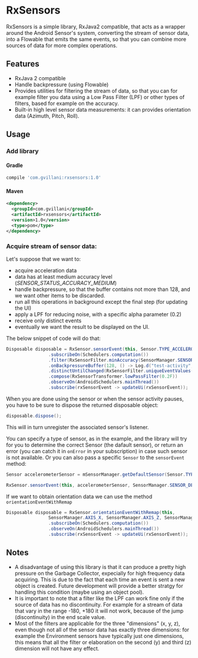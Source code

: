 # RxSensors

RxSensors is a simple library, RxJava2 compatible, that acts as a wrapper around the Android Sensor's system, converting the stream of sensor data, into a Flowable that emits the same events, so that you can combine more sources of data for more complex operations.

## Features

* RxJava 2 compatible
* Handle backpressure (using Flowable)
* Provides utilities for filtering the stream of data, so that you can for example filter you data using a Low Pass Filter (LPF) or other types of filters, based for example on the accuracy.
* Built-in high level sensor data measurements: it can provides orientation data (Azimuth, Pitch, Roll).

## Usage

### Add library

#### Gradle

```groovy 
compile 'com.gvillani:rxsensors:1.0'
```
#### Maven

```xml 
<dependency>
  <groupId>com.gvillani</groupId>
  <artifactId>rxsensors</artifactId>
  <version>1.0</version>
  <type>pom</type>
</dependency>
```

### Acquire stream of sensor data:

Let's suppose that we want to:
* acquire acceleration data
* data has at least medium accuracy level (*SENSOR_STATUS_ACCURACY_MEDIUM*)
* handle backpressure, so that the buffer contains not more than 128, and we want other items to be discarded.
* run all this operations in background except the final step (for updating the UI)
* apply a LPF for reducing noise, with a specific alpha parameter (0.2)
* receive only distinct events
* eventually we want the result to be displayed on the UI.

The below snippet of code will do that:

```Java
Disposable disposable = RxSensor.sensorEvent(this, Sensor.TYPE_ACCELEROMETER)
                .subscribeOn(Schedulers.computation())
                .filter(RxSensorFilter.minAccuracy(SensorManager.SENSOR_STATUS_ACCURACY_MEDIUM))
                .onBackpressureBuffer(128, () -> Log.d("test-activity", "dropped item"), BackpressureOverflowStrategy.DROP_LATEST)
                .distinctUntilChanged(RxSensorFilter.uniqueEventValues())
                .compose(RxSensorTransformer.lowPassFilter(0.2F))
                .observeOn(AndroidSchedulers.mainThread())
                .subscribe(rxSensorEvent -> updateUi(rxSensorEvent));
```

When you are done using the sensor or when the sensor activity pauses, you have to be sure to dispose the returned disposable object:

```Java
disposable.dispose();
```

This will in turn unregister the associated sensor's listener.

You can specify a type of sensor, as in the example, and the library will try for you to determine the correct Sensor (the dafault sensor), or return an error (you can catch it in `onError` in your subscription) in case such sensor is not available. Or you can also pass a specific `Sensor` to the `sensorEvent` method:


```Java
Sensor accelerometerSensor = mSensorManager.getDefaultSensor(Sensor.TYPE_ACCELEROMETER);

RxSensor.sensorEvent(this, accelerometerSensor, SensorManager.SENSOR_DELAY_UI)

```

If we want to obtain orientation data we can use the method `orientationEventWithRemap`

```Java
Disposable disposable = RxSensor.orientationEventWithRemap(this,
                SensorManager.AXIS_X, SensorManager.AXIS_Z, SensorManager.SENSOR_DELAY_FASTEST)
                .subscribeOn(Schedulers.computation())
                .observeOn(AndroidSchedulers.mainThread())
                .subscribe(rxSensorEvent -> updateUi(rxSensorEvent));
```

## Notes

* A disadvantage of using this library is that it can produce a pretty high pressure on the Garbage Collector, expecially for high frequency data acquiring. This is due to the fact that each time an event is sent a new object is created. Future development will provide a better stratgy for handling this condition (maybe using an object pool).
* It is important to note that a filter like the LPF can work fine only if the source of data has no discontinuity. For example for a stream of data that vary in the range -180, +180 it will not work, because of the jump (discontinuity) in the end scale value.
* Most of the filters are applicable for the three "dimensions" (x, y, z), even though not all of the sensor data has exactly three dimensions: for example the Environment sensors have typically just one dimensions, this means that all the filter or elaboration on the second (y) and third (z) dimension will not have any effect.

